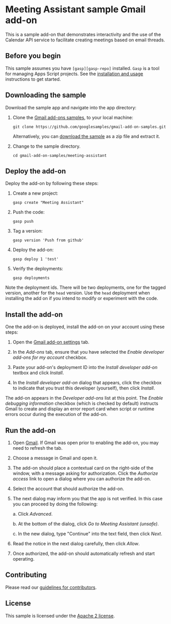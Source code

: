 # Meeting Assistant sample Gmail add-on

This is a sample add-on that demonstrates interactivity and the use of the
Calendar API service to facilitate creating meetings based on email threads.

<!-- TODO: Link to published version to try it out? -->

## Before you begin

This sample assumes you have `[gasp][gasp-repo]` installed. `Gasp` is a
tool for managing Apps Script projects. See the
[installation and usage](gasp-install) instructions to get started.

## Downloading the sample

Download the sample app and navigate into the app directory:

1.  Clone the [Gmail add-ons samples][github-repo], to your local
    machine:

        git clone https://github.com/googlesamples/gmail-add-on-samples.git

    Alternatively, you can [download the sample][github-zip] as a zip file and
    extract it.

2.  Change to the sample directory.

        cd gmail-add-on-samples/meeting-assistant

## Deploy the add-on

Deploy the add-on by following these steps:

1.  Create a new project:

        gasp create "Meeting Assistant"

2.  Push the code:

        gasp push

3.  Tag a version:

        gasp version 'Push from github'

4.  Deploy the add-on:

        gasp deploy 1 'test'

5.  Verify the deployments:

        gasp deployments

Note the deployment ids. There will be two deployments, one for the tagged
version, another for the `head` version. Use the `head` deployment when
installing the add on if you intend to modify or experiment with the code.

## Install the add-on

One the add-on is deployed, install the add-on on your account using these steps:

1.  Open the [Gmail add-on settings](gmail-settings) tab.

2.  In the *Add-ons* tab, ensure that you have selected the *Enable developer
    add-ons for my account* checkbox.

3.  Paste your add-on's deployment ID into the *Install developer add-on* textbox
    and click *Install*.

4. In the *Install developer add-on* dialog that appears, click the checkbox to
   indicate that you trust this developer (yourself), then click *Install*.

The add-on appears in the *Developer add-ons* list at this point. The
*Enable debugging information* checkbox (which is checked by default) instructs
Gmail to create and display an error report card when script or runtime errors
occur during the execution of the add-on.

## Run the add-on

1.  Open [Gmail](gmail). If Gmail was open prior to enabling the add-on,
    you may need to refresh the tab.

2.  Choose a message in Gmail and open it.

3.  The add-on should place a contextual card on the right-side of the window,
    with a message asking for authorization. Click the *Authorize access* link
    to open a dialog where you can authorize the add-on.

4.  Select the account that should authorize the add-on.

5.  The next dialog may inform you that the app is not verified. In this case you
    can proceed by doing the following:

    a.  Click *Advanced*.

    b. At the bottom of the dialog, click *Go to Meeting Assistant (unsafe)*.

    c. In the new dialog, type "Continue" into the text field, then click *Next*.

6.  Read the notice in the next dialog carefully, then click *Allow*.

7.  Once authorized, the add-on should automatically refresh and start operating.

## Contributing

Please read our [guidelines for contributors][contributing].

## License

This sample is licensed under the [Apache 2 license][license].


<!-- References -->
[github-repo]: https://github.com/googlesamples/gmail-add-ons-samples
[github-zip]: https://github.com/googlesamples/gmail-add-ons-samples/archive/master.zip
[contributing]: https://github.com/googlesamples/gmail-add-ons-samples/blob/master/CONTRIBUTING
[license]: https://github.com/googlesamples/gmail-add-ons-samples/blob/master/LICENSE
[gasp-repo]: TODO
[gasp-install]: TODO
[gmail-setting]: https://mail.google.com/mail/#settings/addons
[gmail]: https://mail.google.com/
